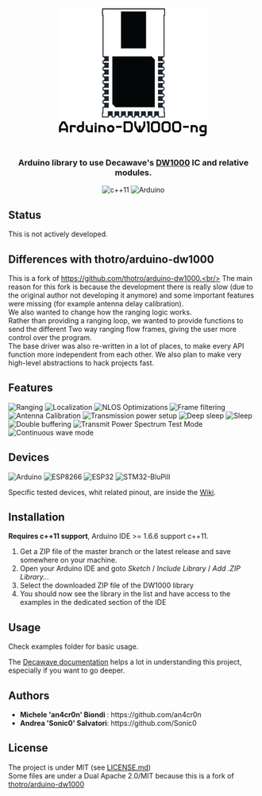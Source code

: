<br/>
<div align="center">
  <img src="img/logo.png">
</div>
<br/>
<div align="center">

### Arduino library to use Decawave's [DW1000](https://www.decawave.com/product/dw1000-radio-ic/) IC and relative modules.

![c++11](https://img.shields.io/badge/C%2B%2B-11-brightgreen.svg?&style=for-the-badge)
![Arduino](https://img.shields.io/badge/Arduino-%3E%3D1.6.6-blue.svg?&style=for-the-badge)

</div>

Status
------------
This is not actively developed.

Differences with thotro/arduino-dw1000
------------
This is a fork of https://github.com/thotro/arduino-dw1000.<br/>
The main reason for this fork is because the development there is really slow (due to the original author not developing it anymore) and some important features were missing (for example antenna delay calibration). <br/>
We also wanted to change how the ranging logic works.<br/>
Rather than providing a ranging loop, we wanted to provide functions to send the different Two way ranging flow frames, giving the user more control over the program. <br />
The base driver was also re-written in a lot of places, to make every API function more independent from each other.
We also plan to make very high-level abstractions to hack projects fast.

Features
------------
![Ranging](https://img.shields.io/badge/Ranging-done-brightgreen.svg?&style=for-the-badge)
![Localization](https://img.shields.io/badge/Localization-done-brightgreen.svg?&style=for-the-badge)
![NLOS Optimizations](https://img.shields.io/badge/NLOS%20Optimizations-done-brightgreen.svg?&style=for-the-badge)
![Frame filtering](https://img.shields.io/badge/Frame%20filtering-done-brightgreen.svg?&style=for-the-badge)
![Antenna Calibration](https://img.shields.io/badge/Antenna%20calibration-api-yellow.svg?&style=for-the-badge)
![Transmission power setup](https://img.shields.io/badge/Transmission%20power%20setup-done-brightgreen.svg?&style=for-the-badge)
![Deep sleep](https://img.shields.io/badge/Deep%20sleep%20-done-brightgreen.svg?&style=for-the-badge)
![Sleep](https://img.shields.io/badge/Sleep%20-TODO-red.svg?&style=for-the-badge)
![Double buffering](https://img.shields.io/badge/Double%20buffering-TODO-red.svg?&style=for-the-badge)
![Transmit Power Spectrum Test Mode](https://img.shields.io/badge/Transmit%20Power%20Spectrum%20Test%20Mode-DONE-brightgreen.svg?&style=for-the-badge)
![Continuous wave mode](https://img.shields.io/badge/Continuous%20Wave%20Mode-TODO-red.svg?&style=for-the-badge)
<br/>

Devices
------------
![Arduino](https://img.shields.io/badge/Arduino-done-brightgreen.svg?&style=for-the-badge)
![ESP8266](https://img.shields.io/badge/ESP8266-done-brightgreen.svg?&style=for-the-badge)
![ESP32](https://img.shields.io/badge/ESP32-test-yellow.svg?&style=for-the-badge)
![STM32-BluPill](https://img.shields.io/badge/STM32_BluePill-Experimental-yellow.svg?&style=for-the-badge)

Specific tested devices, whit related pinout, are inside the [Wiki](https://github.com/F-Army/arduino-dw1000-ng/wiki/Tested-hardware-boards).

Installation
------------
**Requires c++11 support**, Arduino IDE >= 1.6.6 support c++11.

 1. Get a ZIP file of the master branch or the latest release and save somewhere on your machine.
 2. Open your Arduino IDE and goto _Sketch_ / _Include Library_ / _Add .ZIP Library..._
 3. Select the downloaded ZIP file of the DW1000 library
 4. You should now see the library in the list and have access to the examples in the dedicated section of the IDE

Usage
-----
Check examples folder for basic usage.

The [Decawave documentation](https://github.com/F-Army/arduino-dw1000-ng/wiki/Decawave's-documentation) helps a lot in understanding this project, especially if you want to go deeper.

Authors
------------
<ul>
  <li><b>Michele 'an4cr0n' Biondi </b>: https://github.com/an4cr0n</li>
  <li><b>Andrea 'Sonic0' Salvatori</b>: https://github.com/Sonic0</li>
</ul>

License
-------
The project is under MIT (see [LICENSE.md](https://github.com/F-Army/arduino-dw1000Ng/blob/master/LICENSE.md)) <br />
Some files are under a Dual Apache 2.0/MIT because this is a fork of [thotro/arduino-dw1000](https://github.com/thotro/arduino-dw1000)
